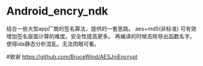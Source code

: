 # Android_encry_ndk
结合一些大型app厂商的签名算法，提供的一套思路。
aes+md5(非标准) 可有效增加签名层面计算的难度。安全性提高更多。
再编译的时候去除导出函数名字。使得ida静态分析混乱。无法肉眼可看。


#致谢
https://github.com/BruceWind/AESJniEncrypt
